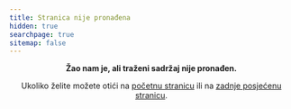 ```yaml
---
title: Stranica nije pronađena
hidden: true
searchpage: true
sitemap: false
---
```

<p style="text-align: center;"><strong>Žao nam je, ali traženi sadržaj nije pronađen.</strong></p>
<p style="text-align: center;">Ukoliko želite možete otići na <a href="/">početnu stranicu</a> ili na <a href="javascript:history.back()">zadnje posjećenu stranicu</a>.</p>